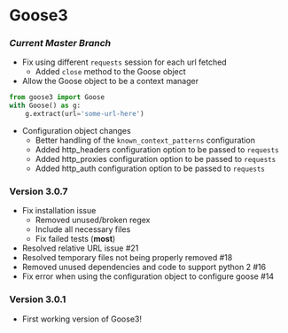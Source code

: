 # Goose3

### ***Current Master Branch***
* Fix using different `requests` session for each url fetched
    * Added `close` method to the Goose object
* Allow the Goose object to be a context manager
``` python
from goose3 import Goose
with Goose() as g:
    g.extract(url='some-url-here')
```

* Configuration object changes
    * Better handling of the `known_context_patterns` configuration
    * Added http_headers configuration option to be passed to `requests`
    * Added http_proxies configuration option to be passed to `requests`
    * Added http_auth configuration option to be passed to `requests`


### Version 3.0.7
* Fix installation issue
    * Removed unused/broken regex
    * Include all necessary files
    * Fix failed tests (**most**)
* Resolved relative URL issue #21
* Resolved temporary files not being properly removed #18
* Removed unused dependencies and code to support python 2 #16
* Fix error when using the configuration object to configure goose #14

### Version 3.0.1
* First working version of Goose3!
